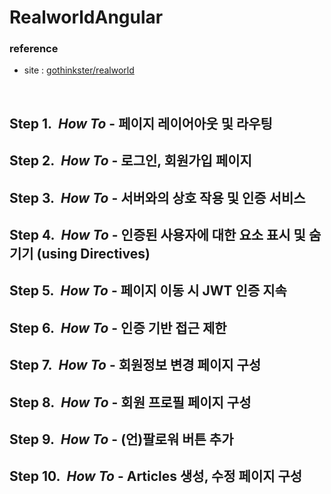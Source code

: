 # RealworldAngular

### reference
* site : [gothinkster/realworld](https://github.com/gothinkster/realworld)
<br/>

## Step 1.&nbsp;&nbsp;*How To* - 페이지 레이어아웃 및 라우팅
## Step 2.&nbsp;&nbsp;*How To* - 로그인, 회원가입 페이지
## Step 3.&nbsp;&nbsp;*How To* - 서버와의 상호 작용 및 인증 서비스
## Step 4.&nbsp;&nbsp;*How To* - 인증된 사용자에 대한 요소 표시 및 숨기기 (using Directives)
## Step 5.&nbsp;&nbsp;*How To* - 페이지 이동 시 JWT 인증 지속
## Step 6.&nbsp;&nbsp;*How To* - 인증 기반 접근 제한
## Step 7.&nbsp;&nbsp;*How To* - 회원정보 변경 페이지 구성
## Step 8.&nbsp;&nbsp;*How To* - 회원 프로필 페이지 구성
## Step 9.&nbsp;&nbsp;*How To* - (언)팔로워 버튼 추가
## Step 10.&nbsp;&nbsp;*How To* - Articles 생성, 수정 페이지 구성